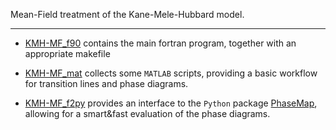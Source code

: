 Mean-Field treatment of the Kane-Mele-Hubbard model.

--------

- [KMH-MF_f90](./KMH-MF_f90) contains the main fortran program, together with an appropriate makefile

- [KMH-MF_mat](./KMH-MF_mat) collects some `MATLAB` scripts, providing a basic workflow for transition lines and phase diagrams.

- [KMH-MF_f2py](./KMH-MF_f2py) provides an interface to the `Python` package [PhaseMap](https://github.com/greschd/PhaseMap), allowing for a smart&fast evaluation of the phase diagrams.
